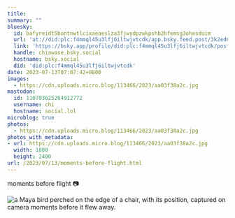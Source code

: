 ```yaml
---
title:
summary: ""
bluesky:
  id: bafyreidt5bontnwtlcixaeaeslza3fjwydpzwkpshb2hfemsg3ohesduim
  url: 'at://did:plc:f4mmql45u3lfj6iltwjvtcdk/app.bsky.feed.post/3k2ed6frvrq27'
  link: 'https://bsky.app/profile/did:plc:f4mmql45u3lfj6iltwjvtcdk/post/3k2ed6frvrq27'
  handle: chiawase.bsky.social
  hostname: bsky.social
  did: 'did:plc:f4mmql45u3lfj6iltwjvtcdk'
date: 2023-07-13T07:07:42+0800
images:
  - https://cdn.uploads.micro.blog/113466/2023/aa03f38a2c.jpg
mastodon:
  id: 110703625264912772
  username: chi
  hostname: social.lol
microblog: true
photos:
  - https://cdn.uploads.micro.blog/113466/2023/aa03f38a2c.jpg
photos_with_metadata:
- url: https://cdn.uploads.micro.blog/113466/2023/aa03f38a2c.jpg
  width: 1800
  height: 2400
url: /2023/07/13/moments-before-flight.html
---
```


moments before flight 📷

![a Maya bird perched on the edge of a chair, with its position, captured on camera moments before it flew away.](https://chisenires.design/uploads/2023/aa03f38a2c.jpg)

